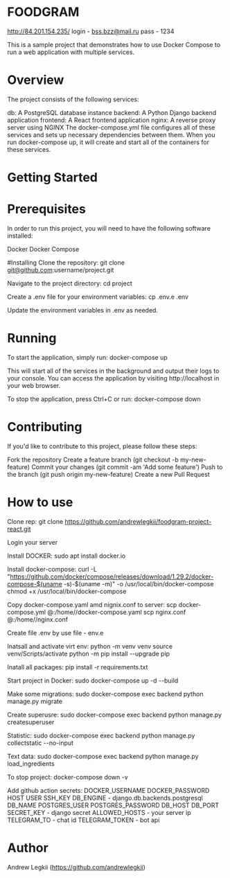 # FOODGRAM
http://84.201.154.235/
login - bss.bzz@mail.ru
pass - 1234

This is a sample project that demonstrates how to use Docker Compose to run a web application with multiple services.

# Overview
The project consists of the following services:

db: A PostgreSQL database instance
backend: A Python Django backend application
frontend: A React frontend application
nginx: A reverse proxy server using NGINX
The docker-compose.yml file configures all of these services and sets up necessary dependencies between them. When you run docker-compose up, it will create and start all of the containers for these services.

# Getting Started

# Prerequisites
In order to run this project, you will need to have the following software installed:

Docker
Docker Compose

#Installing
Clone the repository:
git clone git@github.com:username/project.git

Navigate to the project directory:
cd project

Create a .env file for your environment variables:
cp .env.e .env

Update the environment variables in .env as needed.

# Running
To start the application, simply run:
docker-compose up

This will start all of the services in the background and output their logs to your console. You can access the application by visiting http://localhost in your web browser.

To stop the application, press Ctrl+C or run:
docker-compose down

# Contributing
If you'd like to contribute to this project, please follow these steps:

Fork the repository
Create a feature branch (git checkout -b my-new-feature)
Commit your changes (git commit -am 'Add some feature')
Push to the branch (git push origin my-new-feature)
Create a new Pull Request

# How to use
Clone rep:
git clone https://github.com/andrewlegkii/foodgram-project-react.git

Login your server

Install DOCKER:
sudo apt install docker.io 

Install docker-compose:
curl -L "https://github.com/docker/compose/releases/download/1.29.2/docker-compose-$(uname -s)-$(uname -m)" -o /usr/local/bin/docker-compose
chmod +x /usr/local/bin/docker-compose

Copy docker-compose.yaml amd nignix.conf to server: scp docker-compose.yml <username>@<host>:/home/<username>/docker-compose.yaml
scp nginx.conf <username>@<host>:/home/<username>/nginx.conf

Create file .env by use file - env.e

Inatsall and activate virt env:
python -m venv venv 
source venv/Scripts/activate
python -m pip install --upgrade pip

Inatall all packages:
pip install -r requirements.txt

Start project in Docker:
sudo docker-compose up -d --build

Make some migrations:
sudo docker-compose exec backend python manage.py migrate

Create superusre:
sudo docker-compose exec backend python manage.py createsuperuser

Statistic:
sudo docker-compose exec backend python manage.py collectstatic --no-input

Text data:
sudo docker-compose exec backend python manage.py load_ingredients

To stop project:
docker-compose down -v

Add github action secrets:
DOCKER_USERNAME
DOCKER_PASSWORD
HOST
USER
SSH_KEY 
DB_ENGINE - django.db.backends.postgresql
DB_NAME
POSTGRES_USER
POSTGRES_PASSWORD
DB_HOST
DB_PORT
SECRET_KEY - django secret
ALLOWED_HOSTS - your server ip
TELEGRAM_TO - chat id
TELEGRAM_TOKEN - bot api

# Author
Andrew Legkii (https://github.com/andrewlegkii)